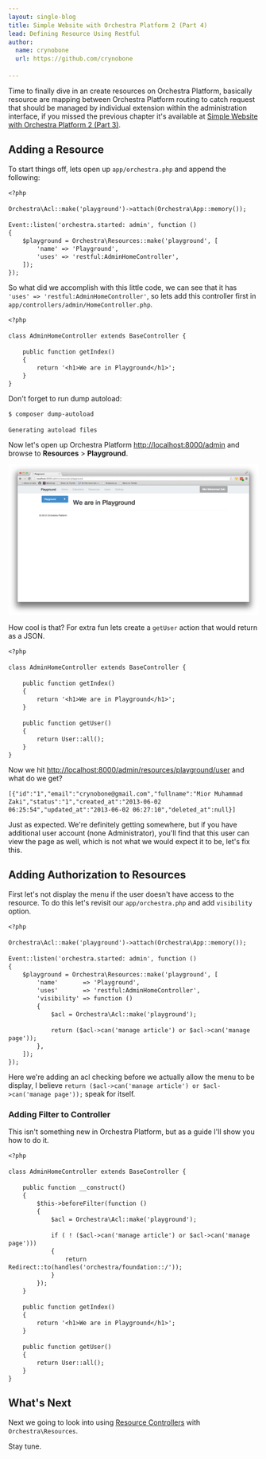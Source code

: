 ```yaml
---
layout: single-blog
title: Simple Website with Orchestra Platform 2 (Part 4)
lead: Defining Resource Using Restful
author:
  name: crynobone
  url: https://github.com/crynobone

---
```


Time to finally dive in an create resources on Orchestra Platform, basically resource are mapping between Orchestra Platform routing to catch request that should be managed by individual extension within the administration interface, if you missed the previous chapter it's available at 
[Simple Website with Orchestra Platform 2 (Part 3)](/blogs/2013/06/01/simple-website-3).

## Adding a Resource

To start things off, lets open up `app/orchestra.php` and append the following:

	<?php
	
	Orchestra\Acl::make('playground')->attach(Orchestra\App::memory());
	
	Event::listen('orchestra.started: admin', function ()
	{
		$playground = Orchestra\Resources::make('playground', [
			'name' => 'Playground',
			'uses' => 'restful:AdminHomeController',
		]);
	});
	
So what did we accomplish with this little code, we can see that it has `'uses' => 'restful:AdminHomeController'`, so lets add this controller first in `app/controllers/admin/HomeController.php`.

	<?php 
	
	class AdminHomeController extends BaseController {
	
		public function getIndex()
		{
			return '<h1>We are in Playground</h1>';
		}
	}
	
Don't forget to run dump autoload:

	$ composer dump-autoload
	
	Generating autoload files
	
Now let's open up Orchestra Platform <http://localhost:8000/admin> and browse to **Resources** > **Playground**.

![Basic Resources](/blogs/assets/2013/06/basic-resources.png)

How cool is that? For extra fun lets create a `getUser` action that would return as a JSON.

	<?php 

	class AdminHomeController extends BaseController {

		public function getIndex()
		{
			return '<h1>We are in Playground</h1>';
		}

		public function getUser()
		{
			return User::all();
		}
	}

Now we hit <http://localhost:8000/admin/resources/playground/user> and what do we get?

	[{"id":"1","email":"crynobone@gmail.com","fullname":"Mior Muhammad Zaki","status":"1","created_at":"2013-06-02 06:25:54","updated_at":"2013-06-02 06:27:10","deleted_at":null}]
	
Just as expected. We're definitely getting somewhere, but if you have additional user account (none Administrator), you'll find that this user can view the page as well, which is not what we would expect it to be, let's fix this.

## Adding Authorization to Resources

First let's not display the menu if the user doesn't have access to the resource. To do this let's revisit our `app/orchestra.php` and add `visibility` option.

	<?php

	Orchestra\Acl::make('playground')->attach(Orchestra\App::memory());

	Event::listen('orchestra.started: admin', function ()
	{
		$playground = Orchestra\Resources::make('playground', [
			'name'       => 'Playground',
			'uses'       => 'restful:AdminHomeController',
			'visibility' => function ()
			{
				$acl = Orchestra\Acl::make('playground');
				
				return ($acl->can('manage article') or $acl->can('manage page'));
			}, 
		]);
	});

Here we're adding an acl checking before we actually allow the menu to be display, I believe `return ($acl->can('manage article') or $acl->can('manage page'));` speak for itself.

### Adding Filter to Controller

This isn't something new in Orchestra Platform, but as a guide I'll show you how to do it.

	<?php 

	class AdminHomeController extends BaseController {

		public function __construct()
		{
			$this->beforeFilter(function ()
			{
				$acl = Orchestra\Acl::make('playground');
				
				if ( ! ($acl->can('manage article') or $acl->can('manage page')))
				{
					return Redirect::to(handles('orchestra/foundation::/'));
				}
			});
		}

		public function getIndex()
		{
			return '<h1>We are in Playground</h1>';
		}

		public function getUser()
		{
			return User::all();
		}
	}


## What's Next

Next we going to look into using [Resource Controllers](http://laravel.com/docs/controllers#resource-controllers) with `Orchestra\Resources`.

Stay tune. 

	